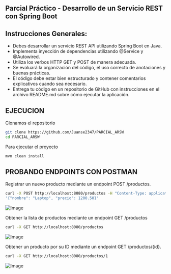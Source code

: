 ## Parcial Práctico - Desarrollo de un Servicio REST con Spring Boot ##


## Instrucciones Generales: ## 

- Debes desarrollar un servicio REST API utilizando Spring Boot en Java.
- Implementa inyección de dependencias utilizando @Service y @Autowired.
- Utiliza los verbos HTTP GET y POST de manera adecuada.
- Se evaluará la organización del código, el uso correcto de anotaciones y buenas
  prácticas.
- El código debe estar bien estructurado y contener comentarios explicativos cuando
  sea necesario.
- Entrega tu código en un repositorio de GitHub con instrucciones en el archivo
  README.md sobre cómo ejecutar la aplicación.


## EJECUCION ##

Clonamos el repositorio

```bash
git clone https://github.com/Juanse2347/PARCIAL_ARSW
cd PARCIAL_ARSW
```

Para ejecutar el proyecto 

```bash
mvn clean install
```


## PROBANDO ENDPOINTS CON POSTMAN ##

Registrar un nuevo producto mediante un endpoint POST /productos.

```bash
curl -X POST http://localhost:8080/productos -H "Content-Type: application/json" -d
'{"nombre": "Laptop", "precio": 1200.50}'
```


![Image](https://github.com/user-attachments/assets/7eeac1b7-a2ef-4b47-aae9-534359983625)



Obtener la lista de productos mediante un endpoint GET /productos


```bash
curl -X GET http://localhost:8080/productos
```


![Image](https://github.com/user-attachments/assets/cece5502-df9a-4622-a7a2-555f706a65ff)




Obtener un producto por su ID mediante un endpoint GET /productos/{id}.



```bash
curl -X GET http://localhost:8080/productos/1
```



![Image](https://github.com/user-attachments/assets/b203c5e8-17bd-4417-8874-cd55b1c2a7ec)


